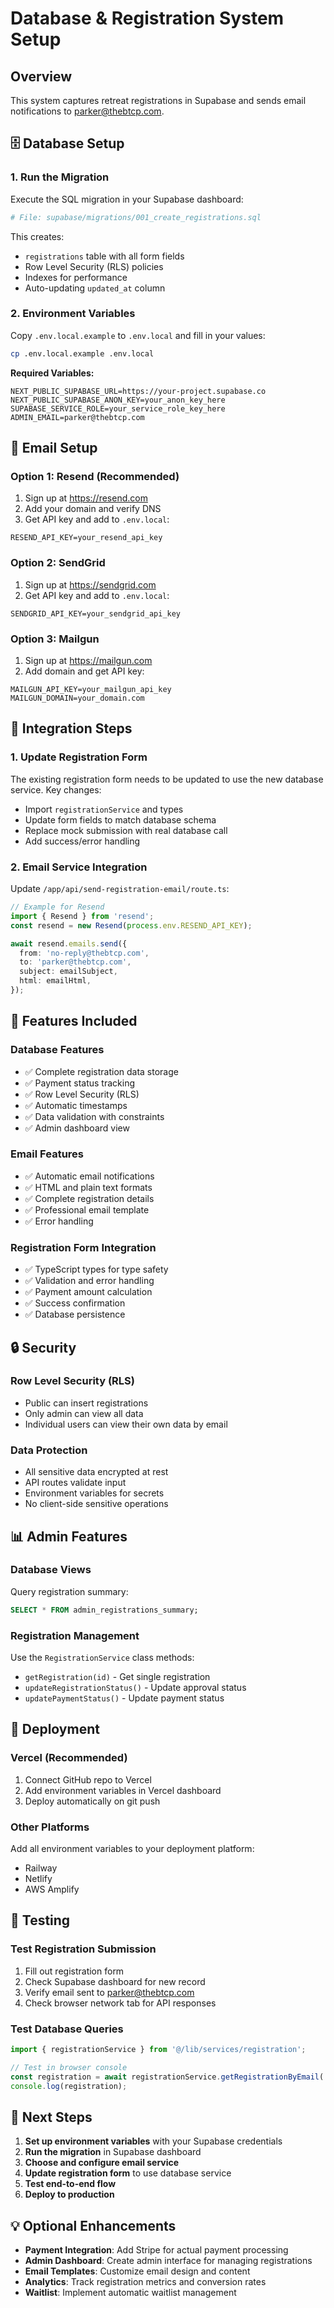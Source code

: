 # Database & Registration System Setup

## Overview
This system captures retreat registrations in Supabase and sends email notifications to parker@thebtcp.com.

## 🗄️ Database Setup

### 1. Run the Migration
Execute the SQL migration in your Supabase dashboard:
```bash
# File: supabase/migrations/001_create_registrations.sql
```

This creates:
- `registrations` table with all form fields
- Row Level Security (RLS) policies
- Indexes for performance
- Auto-updating `updated_at` column

### 2. Environment Variables
Copy `.env.local.example` to `.env.local` and fill in your values:

```bash
cp .env.local.example .env.local
```

**Required Variables:**
```env
NEXT_PUBLIC_SUPABASE_URL=https://your-project.supabase.co
NEXT_PUBLIC_SUPABASE_ANON_KEY=your_anon_key_here
SUPABASE_SERVICE_ROLE=your_service_role_key_here
ADMIN_EMAIL=parker@thebtcp.com
```

## 📧 Email Setup

### Option 1: Resend (Recommended)
1. Sign up at https://resend.com
2. Add your domain and verify DNS
3. Get API key and add to `.env.local`:
```env
RESEND_API_KEY=your_resend_api_key
```

### Option 2: SendGrid
1. Sign up at https://sendgrid.com
2. Get API key and add to `.env.local`:
```env
SENDGRID_API_KEY=your_sendgrid_api_key
```

### Option 3: Mailgun
1. Sign up at https://mailgun.com
2. Add domain and get API key:
```env
MAILGUN_API_KEY=your_mailgun_api_key
MAILGUN_DOMAIN=your_domain.com
```

## 🔗 Integration Steps

### 1. Update Registration Form
The existing registration form needs to be updated to use the new database service. Key changes:

- Import `registrationService` and types
- Update form fields to match database schema
- Replace mock submission with real database call
- Add success/error handling

### 2. Email Service Integration
Update `/app/api/send-registration-email/route.ts`:

```typescript
// Example for Resend
import { Resend } from 'resend';
const resend = new Resend(process.env.RESEND_API_KEY);

await resend.emails.send({
  from: 'no-reply@thebtcp.com',
  to: 'parker@thebtcp.com',
  subject: emailSubject,
  html: emailHtml,
});
```

## 🎯 Features Included

### Database Features
- ✅ Complete registration data storage
- ✅ Payment status tracking
- ✅ Row Level Security (RLS)
- ✅ Automatic timestamps
- ✅ Data validation with constraints
- ✅ Admin dashboard view

### Email Features  
- ✅ Automatic email notifications
- ✅ HTML and plain text formats
- ✅ Complete registration details
- ✅ Professional email template
- ✅ Error handling

### Registration Form Integration
- ✅ TypeScript types for type safety
- ✅ Validation and error handling  
- ✅ Payment amount calculation
- ✅ Success confirmation
- ✅ Database persistence

## 🔒 Security

### Row Level Security (RLS)
- Public can insert registrations
- Only admin can view all data
- Individual users can view their own data by email

### Data Protection
- All sensitive data encrypted at rest
- API routes validate input
- Environment variables for secrets
- No client-side sensitive operations

## 📊 Admin Features

### Database Views
Query registration summary:
```sql
SELECT * FROM admin_registrations_summary;
```

### Registration Management
Use the `RegistrationService` class methods:
- `getRegistration(id)` - Get single registration
- `updateRegistrationStatus()` - Update approval status  
- `updatePaymentStatus()` - Update payment status

## 🚀 Deployment

### Vercel (Recommended)
1. Connect GitHub repo to Vercel
2. Add environment variables in Vercel dashboard
3. Deploy automatically on git push

### Other Platforms
Add all environment variables to your deployment platform:
- Railway
- Netlify
- AWS Amplify

## 🧪 Testing

### Test Registration Submission
1. Fill out registration form
2. Check Supabase dashboard for new record
3. Verify email sent to parker@thebtcp.com
4. Check browser network tab for API responses

### Test Database Queries
```javascript
import { registrationService } from '@/lib/services/registration';

// Test in browser console
const registration = await registrationService.getRegistrationByEmail('test@example.com');
console.log(registration);
```

## 📝 Next Steps

1. **Set up environment variables** with your Supabase credentials
2. **Run the migration** in Supabase dashboard  
3. **Choose and configure email service**
4. **Update registration form** to use database service
5. **Test end-to-end flow**
6. **Deploy to production**

## 💡 Optional Enhancements

- **Payment Integration**: Add Stripe for actual payment processing
- **Admin Dashboard**: Create admin interface for managing registrations
- **Email Templates**: Customize email design and content
- **Analytics**: Track registration metrics and conversion rates
- **Waitlist**: Implement automatic waitlist management